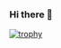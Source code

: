 ### Hi there 👋

[![trophy](https://github-profile-trophy.vercel.app/?username=Aedron&theme=onedark)](https://github.com/ryo-ma/github-profile-trophy)
